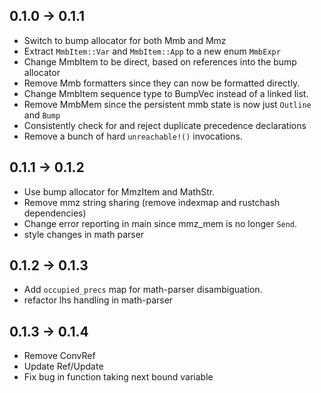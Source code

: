 
## 0.1.0 -> 0.1.1

+ Switch to bump allocator for both Mmb and Mmz
+ Extract `MmbItem::Var` and `MmbItem::App` to a new enum `MmbExpr`
+ Change MmbItem to be direct, based on references into the bump allocator
+ Remove Mmb formatters since they can now be formatted directly.
+ Change MmbItem sequence type to BumpVec instead of a linked list.
+ Remove MmbMem since the persistent mmb state is now just `Outline` and `Bump`
+ Consistently check for and reject duplicate precedence declarations
+ Remove a bunch of hard `unreachable!()` invocations.

## 0.1.1 -> 0.1.2

+ Use bump allocator for MmzItem and MathStr. 
+ Remove mmz string sharing (remove indexmap and rustchash dependencies)
+ Change error reporting in main since mmz_mem is no longer `Send`.
+ style changes in math parser

## 0.1.2 -> 0.1.3

+ Add `occupied_precs` map for math-parser disambiguation.
+ refactor lhs handling in math-parser

## 0.1.3 -> 0.1.4

+ Remove ConvRef
+ Update Ref/Update
+ Fix bug in function taking next bound variable

